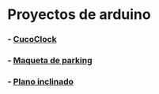 # Proyectos de arduino

### - [CucoClock](cucoclock.md)
### - [Maqueta de parking](Parking2019.md)
### - [Plano inclinado](PlanoInclinado.md)
